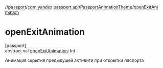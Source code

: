 //[passport](../../../index.md)/[com.yandex.passport.api](../index.md)/[PassportAnimationTheme](index.md)/[openExitAnimation](open-exit-animation.md)

# openExitAnimation

[passport]\
abstract val [openExitAnimation](open-exit-animation.md): Int

Анимация скрытия предыдущей активити при открытии паспорта
